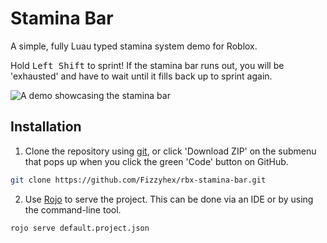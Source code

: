 # Stamina Bar

A simple, fully Luau typed stamina system demo for Roblox. 

Hold <kbd>Left Shift</kbd> to sprint! If the stamina bar runs out, you will be 'exhausted' and have to wait until it fills back up to sprint again.

![A demo showcasing the stamina bar](media/demo.gif)

## Installation

1. Clone the repository using [git](https://git-scm.com), or click 'Download ZIP' on the submenu that pops up when you click the green 'Code' button on GitHub.
```sh
git clone https://github.com/Fizzyhex/rbx-stamina-bar.git
```

2. Use [Rojo](https://rojo.space) to serve the project. This can be done via an IDE or by using the command-line tool.
```sh
rojo serve default.project.json
```
